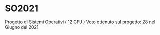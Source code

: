 # SO2021
Progetto di Sistemi Operativi ( 12 CFU ) 
Voto ottenuto sul progetto: 28 nel Giugno del 2021
